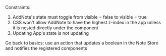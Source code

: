 Constraints:

1. AddNote's state must toggle from visible = false to visible = true
2. CSS won't allow AddNote to have the highest z-index in the app unless it is nested directly under the <App /> component
3. Updating App's state is not updating

Go back to basics: use an action that updates a boolean in the Note Store and notifies the registered components 
